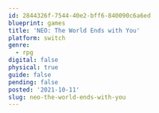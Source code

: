 ```yaml
---
id: 2844326f-7544-40e2-bff6-840090c6a6ed
blueprint: games
title: 'NEO: The World Ends with You'
platform: switch
genre:
  - rpg
digital: false
physical: true
guide: false
pending: false
posted: '2021-10-11'
slug: neo-the-world-ends-with-you
---
```

